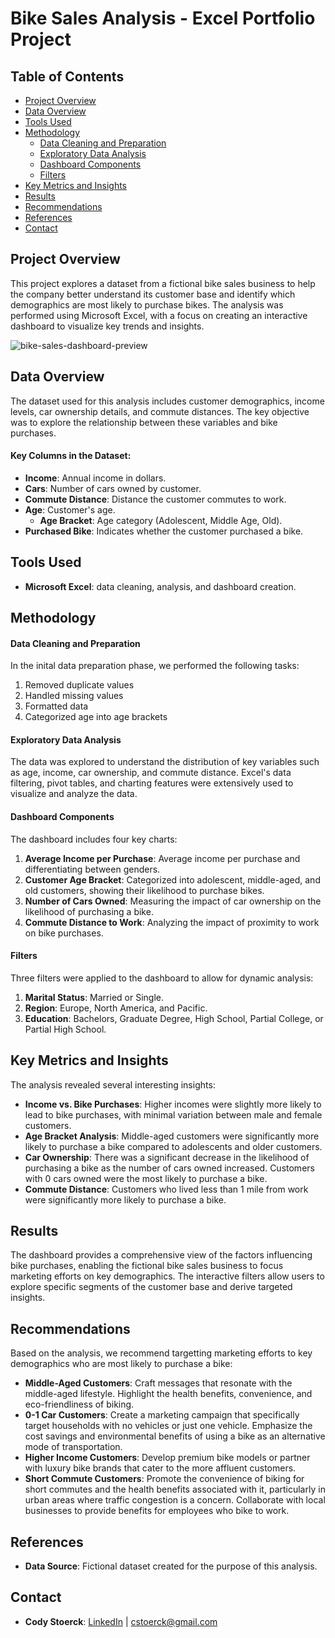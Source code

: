 # Bike Sales Analysis - Excel Portfolio Project

## Table of Contents
- [Project Overview](#project-overview)
- [Data Overview](#data-overview)
- [Tools Used](#tools-used)
- [Methodology](#methodology)
  - [Data Cleaning and Preparation](#data-cleaning-and-preparation)
  - [Exploratory Data Analysis](#exploratory-data-analysis)
  - [Dashboard Components](#dashboard-components)
  - [Filters](#filters)
- [Key Metrics and Insights](#key-metrics-and-insights)
- [Results](#results)
- [Recommendations](#recommendations)
- [References](#references)
- [Contact](#contact)

## Project Overview
This project explores a dataset from a fictional bike sales business to help the company better understand its customer base and identify which demographics are most likely to purchase bikes. The analysis was performed using Microsoft Excel, with a focus on creating an interactive dashboard to visualize key trends and insights.

![bike-sales-dashboard-preview](https://github.com/user-attachments/assets/ff009e0c-9f93-4fc4-b4b4-d47dc6a03f79)

## Data Overview
The dataset used for this analysis includes customer demographics, income levels, car ownership details, and commute distances. The key objective was to explore the relationship between these variables and bike purchases.

#### Key Columns in the Dataset:
- **Income**: Annual income in dollars.
- **Cars**: Number of cars owned by customer.
- **Commute Distance**: Distance the customer commutes to work.
- **Age**: Customer's age.
  - **Age Bracket**: Age category (Adolescent, Middle Age, Old).
- **Purchased Bike**: Indicates whether the customer purchased a bike.

## Tools Used
- **Microsoft Excel**: data cleaning, analysis, and dashboard creation.

## Methodology
#### Data Cleaning and Preparation
In the inital data preparation phase, we performed the following tasks:
1. Removed duplicate values
2. Handled missing values
3. Formatted data 
4. Categorized age into age brackets

#### Exploratory Data Analysis
The data was explored to understand the distribution of key variables such as age, income, car ownership, and commute distance. Excel's data filtering, pivot tables, and charting features were extensively used to visualize and analyze the data.

#### Dashboard Components
The dashboard includes four key charts:
1. **Average Income per Purchase**: Average income per purchase and differentiating between genders.
2. **Customer Age Bracket**: Categorized into adolescent, middle-aged, and old customers, showing their likelihood to purchase bikes.
3. **Number of Cars Owned**: Measuring the impact of car ownership on the likelihood of purchasing a bike.
4. **Commute Distance to Work**: Analyzing the impact of proximity to work on bike purchases.

#### Filters
Three filters were applied to the dashboard to allow for dynamic analysis:
1. **Marital Status**: Married or Single.
2. **Region**: Europe, North America, and Pacific.
3. **Education**: Bachelors, Graduate Degree, High School, Partial College, or Partial High School.

## Key Metrics and Insights
The analysis revealed several interesting insights:
- **Income vs. Bike Purchases**: Higher incomes were slightly more likely to lead to bike purchases, with minimal variation between male and female customers.
- **Age Bracket Analysis**: Middle-aged customers were significantly more likely to purchase a bike compared to adolescents and older customers.
- **Car Ownership**: There was a significant decrease in the likelihood of purchasing a bike as the number of cars owned increased. Customers with 0 cars owned were the most likely to purchase a bike.
- **Commute Distance**: Customers who lived less than 1 mile from work were significantly more likely to purchase a bike.

## Results
The dashboard provides a comprehensive view of the factors influencing bike purchases, enabling the fictional bike sales business to focus marketing efforts on key demographics. The interactive filters allow users to explore specific segments of the customer base and derive targeted insights.

## Recommendations
Based on the analysis, we recommend targetting marketing efforts to key demographics who are most likely to purchase a bike:
- **Middle-Aged Customers**: Craft messages that resonate with the middle-aged lifestyle. Highlight the health benefits, convenience, and eco-friendliness of biking.
- **0-1 Car Customers**: Create a marketing campaign that specifically target households with no vehicles or just one vehicle. Emphasize the cost savings and environmental benefits of using a bike as an alternative mode of transportation.
- **Higher Income Customers**: Develop premium bike models or partner with luxury bike brands that cater to the more affluent customers.
- **Short Commute Customers**: Promote the convenience of biking for short commutes and the health benefits associated with it, particularly in urban areas where traffic congestion is a concern. Collaborate with local businesses to provide benefits for employees who bike to work.

## References
- **Data Source**: Fictional dataset created for the purpose of this analysis.

## Contact
- **Cody Stoerck**: [LinkedIn](https://www.linkedin.com/in/codystoerck/) | cstoerck@gmail.com

